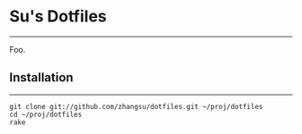 # Su's Dotfiles
---
Foo.

## Installation
---
    git clone git://github.com/zhangsu/dotfiles.git ~/proj/dotfiles
    cd ~/proj/dotfiles
    rake
